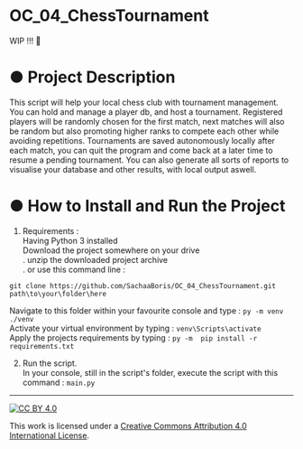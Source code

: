 # OC_04_ChessTournament

WIP !!!  :construction_worker:

# ● Project Description  
This script will help your local chess club with tournament management.
You can hold and manage a player db, and host a tournament. Registered players will be randomly chosen for the first match, next matches will also be random but also promoting higher ranks to compete each other while avoiding repetitions.
Tournaments are saved autonomously locally after each match, you can quit the program and come back at a later time to resume a pending tournament.
You can also generate all sorts of reports to visualise your database and other results, with local output aswell.
  
# ● How to Install and Run the Project  
1. Requirements :  
Having Python 3 installed  
Download the project somewhere on your drive  
. unzip the downloaded project archive  
. or use this command line :  
```
git clone https://github.com/SachaaBoris/OC_04_ChessTournament.git path\to\your\folder\here  
```
Navigate to this folder within your favourite console and type : `py -m venv ./venv`  
Activate your virtual environment by typing : `venv\Scripts\activate`  
Apply the projects requirements by typing : `py -m  pip install -r requirements.txt`  

2. Run the script.  
In your console, still in the script's folder, execute the script with this command : `main.py`  
  
---  
  
[![CC BY 4.0][cc-by-shield]][cc-by]  
  
This work is licensed under a [Creative Commons Attribution 4.0 International License][cc-by].  
  
[cc-by]: http://creativecommons.org/licenses/by/4.0/  
[cc-by-shield]: https://img.shields.io/badge/License-CC%20BY%204.0-lightgrey.svg  